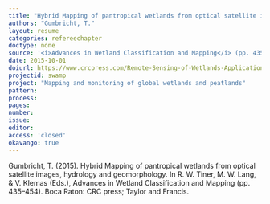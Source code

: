 ```yaml
---
title: "Hybrid Mapping of pantropical wetlands from optical satellite images, hydrology and geomorphology."
authors: "Gumbricht, T."
layout: resume
categories: refereechapter
doctype: none
source: '<i>Advances in Wetland Classification and Mapping</i> (pp. 435–454)'
date: 2015-10-01
doiurl: https://www.crcpress.com/Remote-Sensing-of-Wetlands-Applications-and-Advances/Tiner-Lang-Klemas/p/book/9781482237351
projectid: swamp
project: "Mapping and monitoring of global wetlands and peatlands"
pattern:
process:
pages:
number:
issue:
editor:
access: 'closed'
okavango: true
---
```


Gumbricht, T. (2015). Hybrid Mapping of pantropical wetlands from optical satellite images, hydrology and geomorphology. In R. W. Tiner, M. W. Lang, & V. Klemas (Eds.), Advances in Wetland Classification and Mapping (pp. 435–454). Boca Raton: CRC press; Taylor and Francis.
